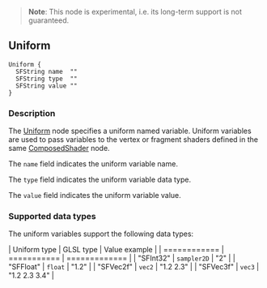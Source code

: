 > **Note**: This node is experimental, i.e. its long-term support is not guaranteed.

## Uniform

```
Uniform {
  SFString name  ""
  SFString type  ""
  SFString value ""
}
```

### Description

The [Uniform](#uniform) node specifies a uniform named variable.
Uniform variables are used to pass variables to the vertex or fragment shaders defined in the same [ComposedShader](composedshader.md) node.

The `name` field indicates the uniform variable name.

The `type` field indicates the uniform variable data type.

The `value` field indicates the uniform variable value.

### Supported data types

The uniform variables support the following data types:

| Uniform type | GLSL type   | Value example |
| ============ | =========== | ============= |
| "SFInt32"    | `sampler2D` | "2"           |
| "SFFloat"    | `float`     | "1.2"         |
| "SFVec2f"    | `vec2`      | "1.2 2.3"     |
| "SFVec3f"    | `vec3`      | "1.2 2.3 3.4" |
